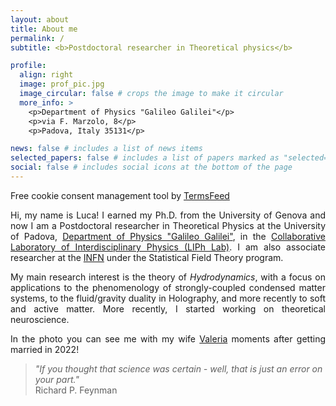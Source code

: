 ```yaml
---
layout: about
title: About me
permalink: /
subtitle: <b>Postdoctoral researcher in Theoretical physics</b>

profile:
  align: right
  image: prof_pic.jpg
  image_circular: false # crops the image to make it circular
  more_info: >
    <p>Department of Physics "Galileo Galilei"</p>
    <p>via F. Marzolo, 8</p>
    <p>Padova, Italy 35131</p>

news: false # includes a list of news items
selected_papers: false # includes a list of papers marked as "selected={true}"
social: false # includes social icons at the bottom of the page
---
```

<!-- Cookie Consent by TermsFeed https://www.TermsFeed.com -->
<script type="text/javascript" src="https://www.termsfeed.com/public/cookie-consent/4.1.0/cookie-consent.js" charset="UTF-8"></script>
<script type="text/javascript" charset="UTF-8">
document.addEventListener('DOMContentLoaded', function () {
cookieconsent.run({"notice_banner_type":"simple","consent_type":"express","palette":"light","language":"en","page_load_consent_levels":["strictly-necessary"],"notice_banner_reject_button_hide":false,"preferences_center_close_button_hide":false,"page_refresh_confirmation_buttons":false});
});
</script>

<noscript>Free cookie consent management tool by <a href="https://www.termsfeed.com/">TermsFeed</a></noscript>
<!-- End Cookie Consent by TermsFeed https://www.TermsFeed.com -->

<!-- Below is the link that users can use to open Preferences Center to change their preferences. Do not modify the ID parameter. Place it where appropriate, style it as needed. -->

<!--<a href="#" id="open_preferences_center">Update cookies preferences</a>-->


<p><div style="text-align: justify">
Hi, my name is Luca! I earned my Ph.D. from the University of Genova and now I am a Postdoctoral researcher in Theoretical Physics at the University of Padova, <a href='https://www.dfa.unipd.it/'>Department of Physics "Galileo Galilei"</a>, in the <a href='https://www.liphlab.com/'>Collaborative Laboratory of Interdisciplinary Physics (LIPh Lab)</a>. I am also associate researcher at the <a href='https://www.ge.infn.it/wordpress/'>INFN</a> under the Statistical Field Theory program.
</div></p>

<p><div style="text-align: justify">
My main research interest is the theory of <em>Hydrodynamics</em>, with a focus on applications to the phenomenology of strongly-coupled condensed matter systems, to the fluid/gravity duality in Holography, and more recently to soft and active matter. More recently, I started working on theoretical neuroscience.
</div></p>

<p><div style="text-align: justify">
In the photo you can see me with my wife <a href='https://unige-it1.academia.edu/ValeriaBacigalupo'>Valeria</a> moments after getting married in 2022!
</div></p>


>*"If you thought that science was certain - well, that is just an error on your part."*\
Richard P. Feynman